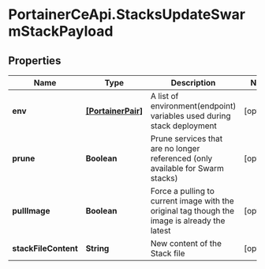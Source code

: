 # PortainerCeApi.StacksUpdateSwarmStackPayload

## Properties
Name | Type | Description | Notes
------------ | ------------- | ------------- | -------------
**env** | [**[PortainerPair]**](PortainerPair.md) | A list of environment(endpoint) variables used during stack deployment | [optional] 
**prune** | **Boolean** | Prune services that are no longer referenced (only available for Swarm stacks) | [optional] 
**pullImage** | **Boolean** | Force a pulling to current image with the original tag though the image is already the latest | [optional] 
**stackFileContent** | **String** | New content of the Stack file | [optional] 


